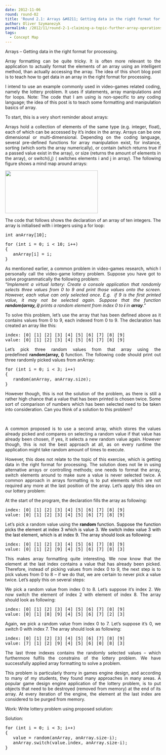 ```yaml
---
date: 2012-11-06
round: round-02
title: 'Round 2.1: Arrays &#8211; Getting data in the right format for processing.'
author: Oliver Szymanezyk
permalink: /2012/11/round-2-1-claiming-a-topic-further-array-operations/
tags:
  - Concept Map
---
```

<p style="text-align: justify;">
  Arrays &#8211; Getting data in the right format for processing.
</p>

<p style="text-align: justify;">
  Array formatting can be quite tricky. It is often more relevant to the application to actually format the elements of an array using an intelligent method, than actually accessing the array. The idea of this short blog post is to teach how to get data in an array in the right format for processing.
</p>

<p style="text-align: justify;">
  I intend to use an example commonly used in video-games related coding, namely the lottery problem. It uses if statements, array manipulations and for loops. Note: The code that I am using is non-specific to any coding language; the idea of this post is to teach some formatting and manipulation basics of array.
</p>

<p style="text-align: justify;">
  To start, this is a very short reminder about arrays:
</p>

<p style="text-align: justify;">
  Arrays hold a collection of elements of the same type (e.g. integer, float), each of which can be accessed by it&#8217;s index in the array. Arrays can be one dimensional or multi-dimensional. Depending on the coding language, several pre-defined functions for array manipulation exist, for instance, sorting (which sorts the array numerically), or contain (which returns true if a passed value exist in the array), or size (returns the amount of elements in the array), or switch(i,j) ( switches elements i and j in array). The following figure shows a mind map around arrays:
</p>

<p style="text-align: justify;">
  <a href="http://teaching.software-carpentry.org/wp-content/uploads/2012/11/arrays.jpg"><img class="aligncenter size-medium wp-image-1043" title="arrays" src="http://teaching.software-carpentry.org/wp-content/uploads/2012/11/arrays-300x138.jpg" alt="" width="300" height="138" /></a>
</p>

<p style="text-align: justify;">
  The code that follows shows the declaration of an array of ten integers. The array is initialised with i integers using a for loop:
</p>

<pre>int anArray[10];</pre>

<pre>for (int i = 0; i &lt; 10; i++)
{
   anArray[i] = i;
}</pre>

<p style="text-align: justify;">
  As mentioned earlier, a common problem in video-games research, which I personally call the video-game lottery problem. Suppose you have got to solve programmatically the following problem:<br /> <em>&#8220;Implement a virtual lottery: Create a console application that randomly selects three values from 0 to 9 and print those values onto the screen. However, each value can only selected once. E.g.  if 9 is the first printed value, it may not be selected again. Suppose that the function <strong>random(array, i)</strong> prints a random element from index 0 to <strong>i</strong> in <strong>array</strong>.&#8221;</em>
</p>

<p style="text-align: justify;">
  To solve this problem, let&#8217;s use the array that has been defined above as it contains values from 0 to 9, each indexed from 0 to 9. The declaration has created an array like this:
</p>

<pre>index: [0] [1] [2] [3] [4] [5] [6] [7] [8] [9]
value: [0] [1] [2] [3] [4] [5] [6] [7] [8] [9]</pre>

<p style="text-align: justify;">
  Let&#8217;s pick three random values from that array using the predefined <strong>random(array, i) </strong>function. The following code should print out three randomly picked values from anArray:
</p>

<pre>for (int i = 0; i &lt; 3; i++)
{
   random(anArray, anArray.size);
}</pre>

<p style="text-align: justify;">
  However though, this is not the solution of the problem, as there is still a rather high chance that a value that has been printed is chosen twice. Some sort of comparison of numbers which has been selected need to be taken into consideration. Can you think of a solution to this problem?
</p>

<p style="text-align: justify;">
  <em> <allow student to ponder about solution></em>
</p>

<p style="text-align: justify;">
  A common proposed is to use a second array, which stores the values already picked and compares on selecting a random value if that value has already been chosen, if yes, it selects a new random value again. However though, this is not the best approach at all, as on every runtime the application might take random amount of times to execute.
</p>

<p style="text-align: justify;">
  However, this does not relate to the topic of this exercise, which is getting data in the right format for processing. The solution does not lie in using alternative arrays or controlling methods; one needs to format the array, switch elements around to make sure a value is never selected twice. A common approach in arrays formatting is to put elements which are not required any more at the last position of the array. Let&#8217;s apply this idea on our lottery problem:
</p>

<p style="text-align: justify;">
  At the start of the program, the declaration fills the array as following:
</p>

<pre>index: [0] [1] [2] [3] [4] [5] [6] [7] [8] [9]
value: [0] [1] [2] [3] [4] [5] [6] [7] [8] [9]</pre>

<p style="text-align: justify;">
  Let&#8217;s pick a random value using the <span style="color: #000000;"><strong>random </strong>function. Suppose the function picks the element at index 3 which is value 3. We switch index value 3 with the last element, which is at index 9. The array should look as following:</span>
</p>

<pre>index: [0] [1] [2] [3] [4] [5] [6] [7] [8] [9]
value: [0] [1] [2] [9] [4] [5] [6] [7] [8] [3]</pre>

<p style="text-align: justify;">
  This makes array formatting quite interesting. We now know that the element at the last index contains a value that has already been picked. Therefore, instead of picking values from index 0 to 9, the next step is to pick values from 0 to 8 &#8211; if we do that, we are certain to never pick a value twice. Let&#8217;s apply this on several steps:
</p>

<p style="text-align: justify;">
  We pick a random value from index 0 to 8. Let&#8217;s suppose it&#8217;s index 2. We now switch the element of index 2 with element of index 8. The array should look as following:
</p>

<pre>index: [0] [1] [2] [3] [4] [5] [6] [7] [8] [9]
value: [0] [1] [8] [9] [4] [5] [6] [7] [2] [3]</pre>

<p style="text-align: justify;">
  Again, we pick a random value from index 0 to 7. Let&#8217;s suppose it&#8217;s 0, we switch 0 with index 7. The array should look as following:
</p>

<pre>index: [0] [1] [2] [3] [4] [5] [6] [7] [8] [9]
value: [7] [1] [2] [9] [4] [5] [6] [0] [8] [3]</pre>

<p style="text-align: justify;">
  The last three indexes contains the randomly selected values &#8211; which furthermore fulfils the constrains of the lottery problem. We have successfully applied array formatting to solve a problem.
</p>

<p style="text-align: justify;">
  This problem is particularly thorny in games engine design, and according to many of my students, they found many approaches in many areas. A popular game design engine application of the lottery problem, is to put objects that need to be destroyed (removed from memory) at the end of its array. At every iteration of the engine, the element at the last index are considered to be purged from memory.
</p>

<p style="text-align: justify;">
  Work: Write lottery problem using proposed solution:
</p>

<p style="text-align: justify;">
  Solution:
</p>

<pre>for (int i = 0; i &lt; 3; i++)
{
   value = random(anArray, anArray.size-i);
   anArray.switch(value.index, anArray.size-i);
}</pre>

<p style="text-align: justify;">
